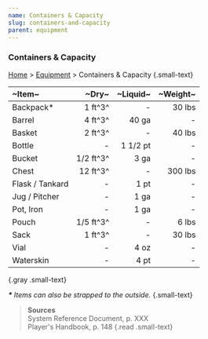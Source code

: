```yaml
---
name: Containers & Capacity
slug: containers-and-capacity
parent: equipment
---
```

### Containers & Capacity
[Home](dm-operations-center) > [Equipment](equipment) > Containers & Capacity {.small-text}

| ~Item~          | ~Dry~     | ~Liquid~ |~Weight~ |
|:----------------|----------:|---------:|--------:|
| Backpack*       |   1 ft^3^ |    -     |  30 lbs |
| Barrel          |   4 ft^3^ |    40 ga | -       |
| Basket          |   2 ft^3^ | -        |  40 lbs |
| Bottle          | -         | 1 1/2 pt | -       |
| Bucket          | 1/2 ft^3^ |     3 ga | -       |
| Chest           |  12 ft^3^ | -        | 300 lbs |
| Flask / Tankard | -         |     1 pt | -       |
| Jug / Pitcher   | -         |     1 ga | -       |
| Pot, Iron       | -         |     1 ga | -       |
| Pouch           | 1/5 ft^3^ | -        |   6 lbs |
| Sack            |   1 ft^3^ | -        |  30 lbs |
| Vial            | -         |     4 oz | -       |
| Waterskin       | -         |     4 pt | -       |
{.gray .small-text}

***\*** Items can also be strapped to the outside.* {.small-text}

> **Sources** <br/>
> System Reference Document, p. XXX<br/>
> Player's Handbook, p. 148
{.read .small-text}